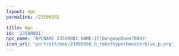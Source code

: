 ```yaml
---
layout: npc
permalink: /23500001

title: Npc
id: '23500001'
npc_name: 'NPCNAME_23500001_NAME:[F]DungeonOpen70AH3'
icon_url: 'portrait/mob/23000056_b_robothyperboosterblue_p.png'
---
```

